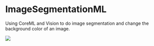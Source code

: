 # ImageSegmentationML
Using CoreML and Vision to  do image segmentation and change the background color of an image. 

 <img src="https://github.com/Onaeem26/ImageSegmentationML/blob/master/imagesegmentationML.gif">
